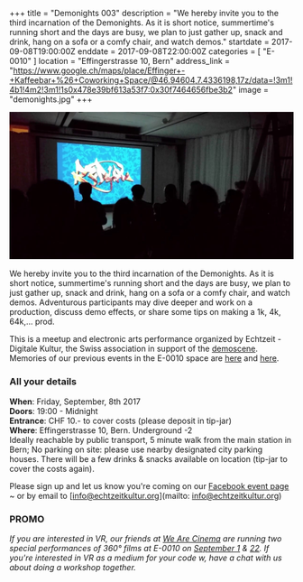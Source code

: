 +++
title = "Demonights 003"
description = "We hereby invite you to the third incarnation of the Demonights. As it is short notice, summertime's running short and the days are busy,  we plan to just gather up, snack and drink, hang on a sofa or a comfy chair, and watch demos."
startdate = 2017-09-08T19:00:00Z
enddate = 2017-09-08T22:00:00Z
categories = [ "E-0010" ]
location = "Effingerstrasse 10, Bern"
address_link = "https://www.google.ch/maps/place/Effinger+-+Kaffeebar+%26+Coworking+Space/@46.94604,7.4336198,17z/data=!3m1!4b1!4m2!3m1!1s0x478e39bf613a53f7:0x30f7464656fbe3b2"
image = "demonights.jpg"
+++

![Demonights](demonights.jpg)

We hereby invite you to the third incarnation of the Demonights. As it is short notice, summertime's running short and the days are busy,  we plan to just gather up, snack and drink, hang on a sofa or a comfy chair, and watch demos. Adventurous participants may dive deeper and work on a production, discuss demo effects, or share some tips on making a 1k, 4k, 64k,... prod.

This is a meetup and electronic arts performance organized by Echtzeit - Digitale Kultur, the Swiss association in support of the [demoscene](https://en.wikipedia.org/wiki/Demoscene). Memories of our previous events in the E-0010 space are [here](http://showmethedemo.buenz.li/) and [here](https://www.facebook.com/demodays).

### All your details
**When**: Friday, September, 8th 2017  
**Doors**: 19:00 - Midnight  
**Entrance**: CHF 10.- to cover costs (please deposit in tip-jar)  
**Where**: Effingerstrasse 10, Bern. Underground -2  
Ideally reachable by public transport, 5 minute walk from the main station in Bern; No parking on site: please use nearby designated city parking houses.
There will be a few drinks & snacks available on location (tip-jar to cover the costs again).

Please sign up and let us know you're coming on our [Facebook event page](https://www.facebook.com/events/1882487658744186) ~ or by email to [info@echtzeitkultur.org](mailto: info@echtzeitkultur.org)

### PROMO
*If you are interested in VR, our friends at [We Are Cinema](http://wearecinema.ch/) are running two special performances of 360° films at E-0010 on [September 1](https://www.effinger.ch/events/100131/) & [22](https://www.effinger.ch/events/100132/). If you're interested in VR as a medium for your code w, have a chat with us about doing a workshop together.*
